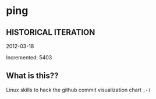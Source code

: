 # ping

## HISTORICAL ITERATION
2012-03-18

Incremented: 5403

## What is this?? 
Linux skills to hack the github commit visualization chart `;-)`
